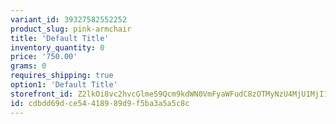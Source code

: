 ```yaml
---
variant_id: 39327582552252
product_slug: pink-armchair
title: 'Default Title'
inventory_quantity: 0
price: '750.00'
grams: 0
requires_shipping: true
option1: 'Default Title'
storefront_id: Z2lkOi8vc2hvcGlmeS9Qcm9kdWN0VmFyaWFudC8zOTMyNzU4MjU1MjI1Mg==
id: cdbdd69d-ce54-4189-89d9-f5ba3a5a5c8c
---
```

